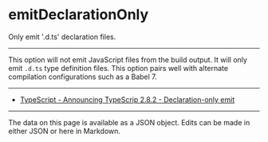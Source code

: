 <!-- Important! Do not modify comment blocks. They are necessary for the transformer to work properly -->

<!-- title -->
# emitDeclarationOnly

<!-- shortDescription -->
Only emit '.d.ts' declaration files.

---

<!-- extendedDescription -->
This option will not emit JavaScript files from the build output. It will only emit `.d.ts` type definition files. This option pairs well with alternate compilation configurations such as a Babel 7.

---

<!-- references -->
- [TypeScript - Announcing TypeScrip 2.8.2 - Declaration-only emit](https://devblogs.microsoft.com/typescript/announcing-typescript-2-8-2/#declaration-only-emit)
---

<!-- footer -->
The data on this page is available as a JSON object. Edits can be made in either JSON or here in Markdown.
